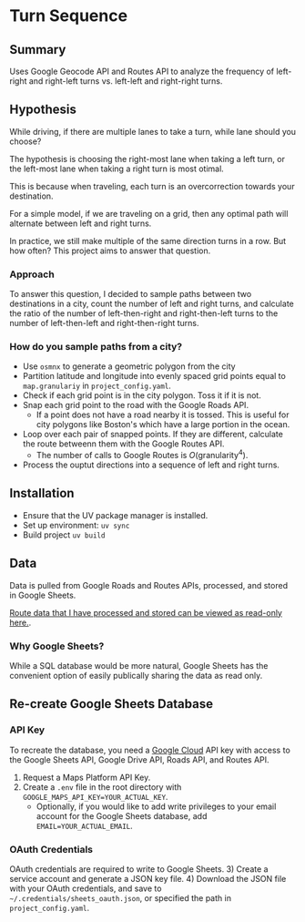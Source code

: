 # Turn Sequence

## Summary

Uses Google Geocode API and Routes API to analyze the frequency of left-right and right-left turns vs. left-left and right-right turns.

## Hypothesis

While driving, if there are multiple lanes to take a turn, while lane should you choose?

The hypothesis is choosing the right-most lane when taking a left turn, or the left-most lane when taking a right turn is most otimal.

This is because when traveling, each turn is an overcorrection towards your destination.

For a simple model, if we are traveling on a grid, then any optimal path will alternate between left and right turns.

In practice, we still make multiple of the same direction turns in a row. But how often? This project aims to answer that question.

### Approach

To answer this question, I decided to sample paths between two destinations in a city, count the number of left and right turns, and calculate the ratio of the number of left-then-right and right-then-left turns to the number of left-then-left and right-then-right turns.

### How do you sample paths from a city?

- Use `osmnx` to generate a geometric polygon from the city
- Partition latitude and longitude into evenly spaced grid points equal to `map.granulariy` in `project_config.yaml`.
- Check if each grid point is in the city polygon. Toss it if it is not.
- Snap each grid point to the road with the Google Roads API.
    - If a point does not have a road nearby it is tossed. This is useful for city polygons like Boston's which have a large portion in the ocean.
- Loop over each pair of snapped points. If they are different, calculate the route betweenn them with the Google Routes API.
    - The number of calls to Google Routes is $O(\text{granularity}^4)$.
- Process the ouptut directions into a sequence of left and right turns.


## Installation

- Ensure that the UV package manager is installed.
- Set up environment: `uv sync`
- Build project `uv build`

## Data

Data is pulled from Google Roads and Routes APIs, processed, and stored in Google Sheets.

[Route data that I have processed and stored can be viewed as read-only here.](https://docs.google.com/spreadsheets/d/1-AbBNuG1uom7djGymecf2jKBZFztmmOv9t5yPM3L354/edit?gid=1756577916#gid=1756577916).

### Why Google Sheets?

While a SQL database would be more natural, Google Sheets has the convenient option of easily publically sharing the data as read only. 

## Re-create Google Sheets Database

### API Key
To recreate the database, you need a [Google Cloud](https://console.cloud.google.com/) API key with access to the Google Sheets API, Google Drive API, Roads API, and Routes API.
1) Request a Maps Platform API Key.
2) Create a `.env` file in the root directory with `GOOGLE_MAPS_API_KEY=YOUR_ACTUAL_KEY`.
    - Optionally, if you would like to add write privileges to your email account for the Google Sheets database, add `EMAIL=YOUR_ACTUAL_EMAIL`.

### OAuth Credentials
OAuth credentials are required to write to Google Sheets.
3) Create a service account and generate a JSON key file.
4) Download the JSON file with your OAuth credentials, and save to `~/.credentials/sheets_oauth.json`, or specified the path in `project_config.yaml`.
